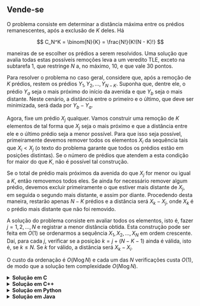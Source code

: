## Vende-se

O problema consiste em determinar a distância máxima entre os prédios remanescentes, após a exclusão de $K$ deles. Há 

$$
C_N^K = \binom{N}{K} = \frac{N!}{K!(N - K)!}
$$

maneiras de se escolher os prédios a serem resolvidos. Uma solução que avalia todas estas possíveis remoções leva a um veredito TLE, exceto
na subtarefa 1, que restringe $N$ a, no máximo, 10, e que vale 30 pontos.

Para resolver o problema no caso geral, considere que, após a remoção de $K$ prédios, restem os prédios $Y_1, Y_2, \ldots, Y_{N - K}$. Suponha
que, dentre ele, o prédio $Y_a$ seja o mais próximo do início da avenida e que $Y_b$ seja o mais distante. Neste cenário, a distância entre
o primeiro e o último, que deve ser minimizada, será dada por $Y_b - Y_a$.

Agora, fixe um prédio $X_j$ qualquer. Vamos construir uma remoção de $K$ elementos de tal forma que $X_j$ seja o mais próximo e que a distância entre ele e o último prédio seja a menor possível. Para que isso seja possível, primeiramente devemos remover todos os elementos $X_i$ da sequência tais que $X_i < X_j$ (o texto do problema garante que todos os prédios estão em posições distintas). Se o número de prédios que atendem a esta condição for maior do que $K$, não é possível tal construção.

Se o total de prédio mais próximos da avenida do que $X_j$ for menor ou igual a $K$, então removemos todos eles. Se ainda for necessário remover algum prédio, devemos excluir primeiramente o que estiver mais distante de $X_j$, em seguida o segundo mais distante, e assim por diante. Procedendo desta maneira, restarão apenas $N - K$ prédios e a distância será $X_k - X_j$, onde $X_k$ é o prédio mais distante que não foi removido.

A solução do problema consiste em avaliar todos os elementos, isto é, fazer $j = 1, 2, \ldots, N$ e registrar a menor distância obtida. Esta construção pode ser feita em $O(1)$ se ordenarmos a sequência $X_1, X_2, \ldots, X_N$ em ordem crescente. Daí, para cada $j$, verificar se a posição $k = j + (N - K - 1)$ ainda é válida, isto é, se $k\leq N$. Se $k$ for válido, a distância será $X_k - X_i$.

O custo da ordenação é $O(N\log N)$ e cada um das $N$ verificações custa $O(1)$, de modo que a solução tem complexidade $O(N\log N)$.

<details>
    <summary><b>Solução em C</b></summary>

```c
#include <stdio.h>
#include <stdlib.h>

#define oo 1000000000
#define MAX 100001

int comp(const void* a, const void* b)
{
    return *((int *) a) - *((int *) b);
}

int xs[MAX];

int main()
{
    int N, K;
    scanf("%d %d", &N, &K);

    for (int i = 0; i < N; ++i)
        scanf("%d", xs + i);

    qsort(xs, N, sizeof(int), comp);

    int ans = oo;

    for (int i = 0, j = N - K - 1; j < N; ++i, ++j)
        if (ans > xs[j] - xs[i])
            ans = xs[j] - xs[i];

    printf("%d\n", ans);

    return 0;
}
```
</details>


<details>
    <summary><b>Solução em C++</b></summary>

```cpp
#include <bits/stdc++.h>

using namespace std;

constexpr int oo { 1'000'000'000 };

auto solve(int N, int K, vector<int>& xs)
{
    sort(xs.begin(), xs.end());

    auto ans = oo;

    for (int i = 0, j = N - K - 1; j < N; ++i, ++j)
        ans = min(ans, xs[j] - xs[i]);

    return ans;
}

int main()
{
    ios::sync_with_stdio(false);

    int N, K;
    cin >> N >> K;

    vector<int> xs(N);

    for (auto& x : xs)
        cin >> x;

    cout << solve(N, K, xs) << '\n';

    return 0;
}
```
</details>


<details>
    <summary><b>Solução em Python</b></summary>

```python
N, K = map(int, input().split())
xs = sorted(map(int, input().split()))
ans = 10**9

for j in range(N - K - 1, N):
    i = j - (N - K - 1)
    ans = min(ans, xs[j] - xs[i])

print(ans)
```
</details>


<details>
    <summary><b>Solução em Java</b></summary>

```java
 import java.util.Arrays;
 import java.util.Scanner;

 public class Main {
     public static void main(String[] args) {
         Scanner scanner = new Scanner(System.in);

         int N = scanner.nextInt();
         int K = scanner.nextInt();

         int xs[] = new int[N];

         for (int i = 0; i < N; ++i)
             xs[i] = scanner.nextInt();


        Arrays.sort(xs);
        int ans = 1000000000;

        for (int j = N - K - 1; j < N; ++j) {
            int i = j - (N - K - 1);
            ans = Math.min(ans, xs[j] - xs[i]);
        }

        System.out.println(ans);
     }
 }
```
</details>
